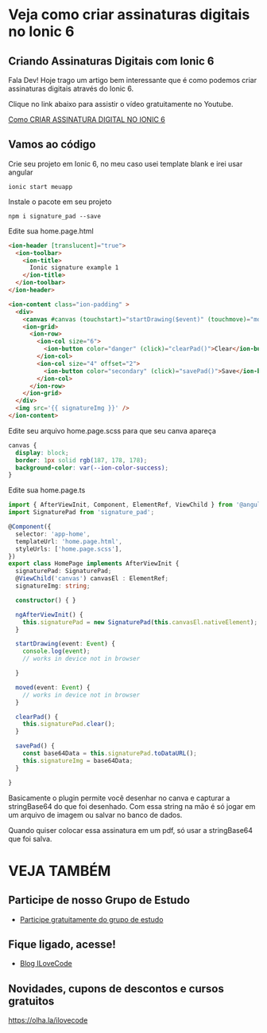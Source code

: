 # Veja como criar assinaturas digitais no Ionic 6

## Criando Assinaturas Digitais com Ionic 6

Fala Dev!
Hoje trago um artigo bem interessante que é como podemos criar assinaturas digitais através do Ionic 6.

Clique no link abaixo para assistir o vídeo gratuitamente no Youtube.

[Como CRIAR ASSINATURA DIGITAL NO IONIC 6](https://youtu.be/Did17pzld3k)


## Vamos ao código
Crie seu projeto em Ionic 6, no meu caso usei template blank e irei usar angular
```
ionic start meuapp
```

Instale o pacote em seu projeto
```
npm i signature_pad --save
```

Edite sua home.page.html
```html
<ion-header [translucent]="true">
  <ion-toolbar>
    <ion-title>
      Ionic signature example 1
    </ion-title>
  </ion-toolbar>
</ion-header>

<ion-content class="ion-padding" >
  <div>
    <canvas #canvas (touchstart)="startDrawing($event)" (touchmove)="moved($event)"></canvas>
    <ion-grid>
      <ion-row>
        <ion-col size="6">
          <ion-button color="danger" (click)="clearPad()">Clear</ion-button>
        </ion-col>
        <ion-col size="4" offset="2">
          <ion-button color="secondary" (click)="savePad()">Save</ion-button>
        </ion-col>
      </ion-row>
    </ion-grid>
  </div>
  <img src='{{ signatureImg }}' />
</ion-content>
```

Edite seu arquivo home.page.scss para que seu canva apareça
```css
canvas {
  display: block;
  border: 1px solid rgb(187, 178, 178);
  background-color: var(--ion-color-success);
}
```

Edite sua home.page.ts
```typescript
import { AfterViewInit, Component, ElementRef, ViewChild } from '@angular/core';
import SignaturePad from 'signature_pad';

@Component({
  selector: 'app-home',
  templateUrl: 'home.page.html',
  styleUrls: ['home.page.scss'],
})
export class HomePage implements AfterViewInit {
  signaturePad: SignaturePad;
  @ViewChild('canvas') canvasEl : ElementRef;
  signatureImg: string;

  constructor() { }

  ngAfterViewInit() {
    this.signaturePad = new SignaturePad(this.canvasEl.nativeElement);
  }

  startDrawing(event: Event) {
    console.log(event);
    // works in device not in browser

  }

  moved(event: Event) {
    // works in device not in browser
  }

  clearPad() {
    this.signaturePad.clear();
  }

  savePad() {
    const base64Data = this.signaturePad.toDataURL();
    this.signatureImg = base64Data;
  }

}
```

Basicamente o plugin permite você desenhar no canva e capturar a stringBase64 do que foi desenhado.
Com essa string na mão é só jogar em um arquivo de imagem ou salvar no banco de dados.

Quando quiser colocar essa assinatura em um pdf, só usar a stringBase64 que foi salva.


# VEJA TAMBÉM
## Participe de nosso Grupo de Estudo
- [Participe gratuitamente do grupo de estudo](https://olha.la/ilovecode)


## Fique ligado, acesse!
- [Blog ILoveCode](https://ilovecode.com.br)

## Novidades, cupons de descontos e cursos gratuitos
https://olha.la/ilovecode

